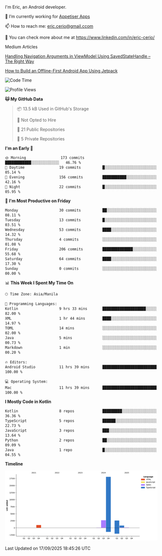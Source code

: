 
I'm Eric, an Android developer.

🔭 I’m currently working for [Appetiser Apps](http://appetiser.com.au)

📫 How to reach me: eric.cerio@gmail.ccom

👀 You can check more about me at https://www.linkedin.com/in/eric-cerio/

Medium Articles

[Handling Navigation Arguments in ViewModel Using SavedStateHandle – The Right Way](https://medium.com/@eric.cerio/handling-navigation-arguments-in-viewmodel-using-savedstatehandle-the-right-way-d17771158126)

[How to Build an Offline-First Android App Using Jetpack](https://medium.com/@eric.cerio/how-to-build-an-offline-first-android-app-using-jetpack-0db1ef3cfa04)

<!--START_SECTION:waka-->
![Code Time](http://img.shields.io/badge/Code%20Time-1%2C457%20hrs%2014%20mins-blue)

![Profile Views](http://img.shields.io/badge/Profile%20Views-0-blue)

**🐱 My GitHub Data** 

> 📦 13.5 kB Used in GitHub's Storage 
 > 
> 🚫 Not Opted to Hire
 > 
> 📜 21 Public Repositories 
 > 
> 🔑 5 Private Repositories 
 > 
**I'm an Early 🐤** 

```text
🌞 Morning                173 commits         ████████████░░░░░░░░░░░░░   46.76 % 
🌆 Daytime                19 commits          █░░░░░░░░░░░░░░░░░░░░░░░░   05.14 % 
🌃 Evening                156 commits         ███████████░░░░░░░░░░░░░░   42.16 % 
🌙 Night                  22 commits          █░░░░░░░░░░░░░░░░░░░░░░░░   05.95 % 
```
📅 **I'm Most Productive on Friday** 

```text
Monday                   30 commits          ██░░░░░░░░░░░░░░░░░░░░░░░   08.11 % 
Tuesday                  13 commits          █░░░░░░░░░░░░░░░░░░░░░░░░   03.51 % 
Wednesday                53 commits          ████░░░░░░░░░░░░░░░░░░░░░   14.32 % 
Thursday                 4 commits           ░░░░░░░░░░░░░░░░░░░░░░░░░   01.08 % 
Friday                   206 commits         ██████████████░░░░░░░░░░░   55.68 % 
Saturday                 64 commits          ████░░░░░░░░░░░░░░░░░░░░░   17.30 % 
Sunday                   0 commits           ░░░░░░░░░░░░░░░░░░░░░░░░░   00.00 % 
```


📊 **This Week I Spent My Time On** 

```text
🕑︎ Time Zone: Asia/Manila

💬 Programming Languages: 
Kotlin                   9 hrs 33 mins       ████████████████████░░░░░   82.00 % 
XML                      1 hr 44 mins        ████░░░░░░░░░░░░░░░░░░░░░   14.97 % 
TOML                     14 mins             ░░░░░░░░░░░░░░░░░░░░░░░░░   02.00 % 
Java                     5 mins              ░░░░░░░░░░░░░░░░░░░░░░░░░   00.73 % 
Markdown                 1 min               ░░░░░░░░░░░░░░░░░░░░░░░░░   00.20 % 

🔥 Editors: 
Android Studio           11 hrs 39 mins      █████████████████████████   100.00 % 

💻 Operating System: 
Mac                      11 hrs 39 mins      █████████████████████████   100.00 % 
```

**I Mostly Code in Kotlin** 

```text
Kotlin                   8 repos             █████████░░░░░░░░░░░░░░░░   36.36 % 
TypeScript               5 repos             ██████░░░░░░░░░░░░░░░░░░░   22.73 % 
JavaScript               3 repos             ███░░░░░░░░░░░░░░░░░░░░░░   13.64 % 
Python                   2 repos             ██░░░░░░░░░░░░░░░░░░░░░░░   09.09 % 
Java                     1 repo              █░░░░░░░░░░░░░░░░░░░░░░░░   04.55 % 
```



**Timeline**

![Lines of Code chart](https://raw.githubusercontent.com/eric-cerio/eric-cerio/main/assets/bar_graph.png)


 Last Updated on 17/09/2025 18:45:26 UTC
<!--END_SECTION:waka-->
